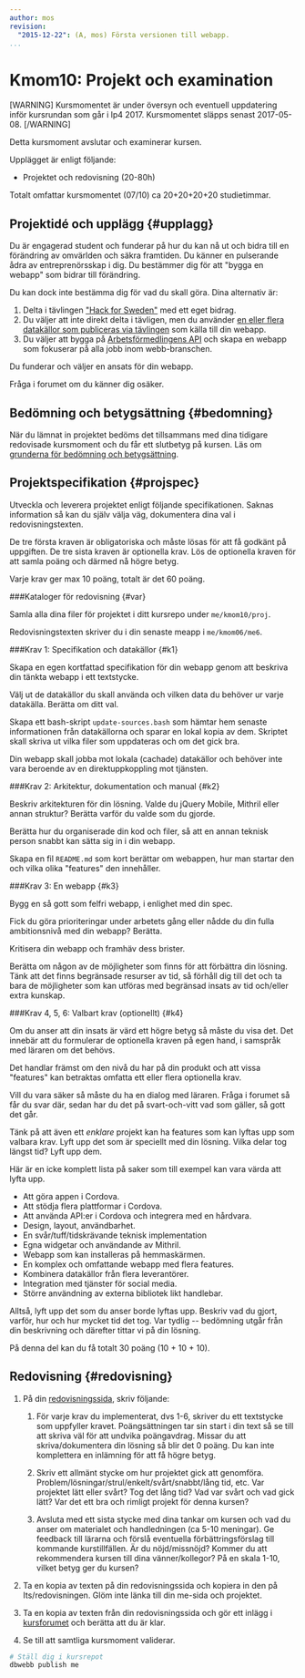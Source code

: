 ```yaml
---
author: mos
revision:
  "2015-12-22": (A, mos) Första versionen till webapp.
...
```

Kmom10: Projekt och examination
==================================

[WARNING]
Kursmomentet är under översyn och eventuell uppdatering inför kursrundan som går i lp4 2017. Kursmomentet släpps senast 2017-05-08.
[/WARNING]


Detta kursmoment avslutar och examinerar kursen.

Upplägget är enligt följande:

* Projektet och redovisning (20-80h)

Totalt omfattar kursmomentet (07/10) ca 20+20+20+20 studietimmar.



Projektidé och upplägg {#upplagg}
--------------------------------------------------------------------

Du är engagerad student och funderar på hur du kan nå ut och bidra till en förändring av omvärlden och säkra framtiden. Du känner en pulserande ådra av entreprenörsskap i dig. Du bestämmer dig för att "bygga en webapp" som bidrar till förändring. 

Du kan dock inte bestämma dig för vad du skall göra. Dina alternativ är:

1. Delta i tävlingen ["Hack for Sweden"](http://hackforsweden.se/) med ett eget bidrag.
1. Du väljer att inte direkt delta i tävligen, men du använder [en eller flera datakällor som publiceras via tävlingen](http://hackforsweden.se/data/) som källa till din webapp.
1. Du väljer att bygga på [Arbetsförmedlingens API](http://www.arbetsformedlingen.se/psidata) och skapa en webapp som fokuserar på alla jobb inom webb-branschen.

Du funderar och väljer en ansats för din webapp.

Fråga i forumet om du känner dig osäker.



Bedömning och betygsättning {#bedomning}
--------------------------------------------------------------------

När du lämnat in projektet bedöms det tillsammans med dina tidigare redovisade kursmoment och du får ett slutbetyg på kursen. Läs om [grunderna för bedömning och betygsättning](kurser/bedomning-och-betygsattning).



Projektspecifikation {#projspec}
--------------------------------------------------------------------

Utveckla och leverera projektet enligt följande specifikationen. Saknas information så kan du själv välja väg, dokumentera dina val i redovisningstexten.

De tre första kraven är obligatoriska och måste lösas för att få godkänt på uppgiften. De tre sista kraven är optionella krav. Lös de optionella kraven för att samla poäng och därmed nå högre betyg.

Varje krav ger max 10 poäng, totalt är det 60 poäng.



###Kataloger för redovisning {#var}

Samla alla dina filer för projektet i ditt kursrepo under `me/kmom10/proj`.

Redovisningstexten skriver du i din senaste meapp i `me/kmom06/me6`.



###Krav 1: Specifikation och datakällor {#k1}

Skapa en egen kortfattad specifikation för din webapp genom att beskriva din tänkta webapp i ett textstycke.

Välj ut de datakällor du skall använda och vilken data du behöver ur varje datakälla. Berätta om ditt val.

Skapa ett bash-skript `update-sources.bash` som hämtar hem senaste informationen från datakällorna och sparar en lokal kopia av dem. Skriptet skall skriva ut vilka filer som uppdateras och om det gick bra.

Din webapp skall jobba mot lokala (cachade) datakällor och behöver inte vara beroende av en direktuppkoppling mot tjänsten.



###Krav 2: Arkitektur, dokumentation och manual {#k2}

Beskriv arkitekturen för din lösning. Valde du jQuery Mobile, Mithril eller annan struktur? Berätta varför du valde som du gjorde.

Berätta hur du organiserade din kod och filer, så att en annan teknisk person snabbt kan sätta sig in i din webapp.

Skapa en fil `README.md` som kort berättar om webappen, hur man startar den och vilka olika "features" den innehåller.



###Krav 3: En webapp {#k3}

Bygg en så gott som felfri webapp, i enlighet med din spec.

Fick du göra prioriteringar under arbetets gång eller nådde du din fulla ambitionsnivå med din webapp? Berätta.

Kritisera din webapp och framhäv dess brister.

Berätta om någon av de möjligheter som finns för att förbättra din lösning. Tänk att det finns begränsade resurser av tid, så förhåll dig till det och ta bara de möjligheter som kan utföras med begränsad insats av tid och/eller extra kunskap.



###Krav 4, 5, 6: Valbart krav (optionellt) {#k4}

Om du anser att din insats är värd ett högre betyg så måste du visa det. Det innebär att du formulerar de optionella kraven på egen hand, i samspråk med läraren om det behövs.

Det handlar främst om den nivå du har på din produkt och att vissa "features" kan betraktas omfatta ett eller flera optionella krav.

Vill du vara säker så måste du ha en dialog med läraren. Fråga i forumet så får du svar där, sedan har du det på svart-och-vitt vad som gäller, så gott det går.

Tänk på att även ett *enklare* projekt kan ha features som kan lyftas upp som valbara krav. Lyft upp det som är speciellt med din lösning. Vilka delar tog längst tid? Lyft upp dem.

Här är en icke komplett lista på saker som till exempel kan vara värda att lyfta upp.

* Att göra appen i Cordova.
* Att stödja flera plattformar i Cordova.
* Att använda API:er i Cordova och integrera med en hårdvara.
* Design, layout, användbarhet.
* En svår/tuff/tidskrävande teknisk implementation
* Egna widgetar och användande av Mithril.
* Webapp som kan installeras på hemmaskärmen.
* En komplex och omfattande webapp med flera features.
* Kombinera datakällor från flera leverantörer.
* Integration med tjänster för social media.
* Större användning av externa bibliotek likt handlebar.

Alltså, lyft upp det som du anser borde lyftas upp. Beskriv vad du gjort, varför, hur och hur mycket tid det tog. Var tydlig -- bedömning utgår från din beskrivning och därefter tittar vi på din lösning. 

På denna del kan du få totalt 30 poäng (10 + 10 + 10).



Redovisning {#redovisning}
--------------------------------------------------------------------

1. På din [redovisningssida](kurser/webapp-v2/redovisa), skriv följande:

    1. För varje krav du implementerat, dvs 1-6, skriver du ett textstycke som uppfyller kravet. Poängsättningen tar sin start i din text så se till att skriva väl för att undvika poängavdrag. Missar du att skriva/dokumentera din lösning så blir det 0 poäng. Du kan inte komplettera en inlämning för att få högre betyg.

    1. Skriv ett allmänt stycke om hur projektet gick att genomföra. Problem/lösningar/strul/enkelt/svårt/snabbt/lång tid, etc. Var projektet lätt eller svårt? Tog det lång tid? Vad var svårt och vad gick lätt? Var det ett bra och rimligt projekt för denna kursen?

    1. Avsluta med ett sista stycke med dina tankar om kursen och vad du anser om materialet och handledningen (ca 5-10 meningar). Ge feedback till lärarna och förslå eventuella förbättringsförslag till kommande kurstillfällen. Är du nöjd/missnöjd? Kommer du att rekommendera kursen till dina vänner/kollegor? På en skala 1-10, vilket betyg ger du kursen?

2. Ta en kopia av texten på din redovisningssida och kopiera in den på Its/redovisningen. Glöm inte länka till din me-sida och projektet. 

3. Ta en kopia av texten från din redovisningssida och gör ett inlägg i [kursforumet](forum/utbildning/webapp) och berätta att du är klar.

4. Se till att samtliga kursmoment validerar.

```bash
# Ställ dig i kursrepot
dbwebb publish me
```
